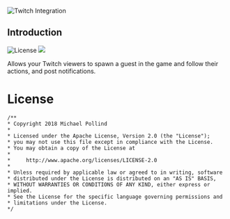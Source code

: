 ![Twitch Integration](https://steamuserimages-a.akamaihd.net/ugc/930429331966534421/FD71AFAD5E122498FF31163E057C403C11A7E8F2/)

## Introduction

![License](https://img.shields.io/badge/License-Apache%202.0-blue.svg)
[![](https://img.shields.io/steam/subscriptions/1322956620.svg)](https://steamcommunity.com/sharedfiles/filedetails/?id=1322956620)

Allows your Twitch viewers to spawn a guest in the game and follow their actions, and post notifications.


# License

```
/**
* Copyright 2018 Michael Pollind
*
* Licensed under the Apache License, Version 2.0 (the "License");
* you may not use this file except in compliance with the License.
* You may obtain a copy of the License at
*
*     http://www.apache.org/licenses/LICENSE-2.0
*
* Unless required by applicable law or agreed to in writing, software
* distributed under the License is distributed on an "AS IS" BASIS,
* WITHOUT WARRANTIES OR CONDITIONS OF ANY KIND, either express or implied.
* See the License for the specific language governing permissions and
* limitations under the License.
*/

```
